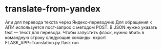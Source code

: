 # translate-from-yandex
Апи для перевода текста через Яндекс-переводчик
Для обращения к АПИ используется пост-запрос с методом POST.
В JSON нужно указать text — текст для перевода.
Чтобы запустить фласк, нужно вбить в командную строку следующие команды:
export FLASK_APP=Translation.py
flask run
